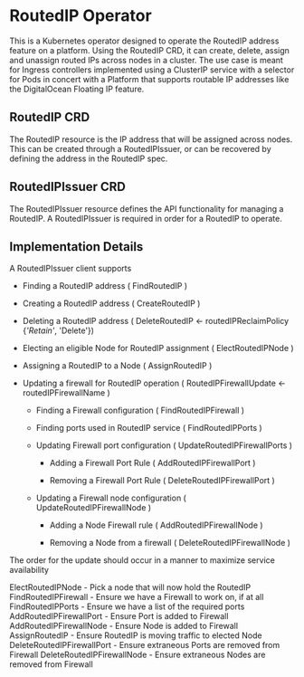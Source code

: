 # RoutedIP Operator #

This is a Kubernetes operator designed to operate the RoutedIP address feature on a platform. Using the RoutedIP CRD, it can create, delete, assign and unassign routed IPs across nodes in a cluster. The use case is meant for Ingress controllers implemented using a ClusterIP service with a selector for Pods in concert with a Platform that supports routable IP addresses like the DigitalOcean Floating IP feature.

## RoutedIP CRD ##

The RoutedIP resource is the IP address that will be assigned across nodes. This can be created through a RoutedIPIssuer, or can be recovered by defining the address in the RoutedIP spec.

## RoutedIPIssuer CRD ##

The RoutedIPIssuer resource defines the API functionality for managing a RoutedIP. A RoutedIPIssuer is required in order for a RoutedIP to operate.

## Implementation Details ##

A RoutedIPIssuer client supports

- Finding a RoutedIP address ( FindRoutedIP )

- Creating a RoutedIP address ( CreateRoutedIP )

- Deleting a RoutedIP address ( DeleteRoutedIP <- routedIPReclaimPolicy {*'Retain'*, 'Delete'})

- Electing an eligible Node for RoutedIP assignment ( ElectRoutedIPNode )

- Assigning a RoutedIP to a Node ( AssignRoutedIP )

- Updating a firewall for RoutedIP operation ( RoutedIPFirewallUpdate <- routedIPFirewallName )

  - Finding a Firewall configuration ( FindRoutedIPFirewall )

  - Finding ports used in RoutedIP service ( FindRoutedIPPorts )

  - Updating Firewall port configuration ( UpdateRoutedIPFirewallPorts )

    - Adding a Firewall Port Rule ( AddRoutedIPFirewallPort )

    - Removing a Firewall Port Rule ( DeleteRoutedIPFirewallPort )

  - Updating a Firewall node configuration ( UpdateRoutedIPFirewallNode )

    - Adding a Node Firewall rule ( AddRoutedIPFirewallNode )

    - Removing a Node from a firewall ( DeleteRoutedIPFirewallNode )

The order for the update should occur in a manner to maximize service availability

ElectRoutedIPNode - Pick a node that will now hold the RoutedIP
FindRoutedIPFirewall - Ensure we have a Firewall to work on, if at all
FindRoutedIPPorts - Ensure we have a list of the required ports
AddRoutedIPFirewallPort - Ensure Port is added to Firewall
AddRoutedIPFirewallNode - Ensure Node is added to Firewall
AssignRoutedIP - Ensure RoutedIP is moving traffic to elected Node
DeleteRoutedIPFirewallPort - Ensure extraneous Ports are removed from Firewall
DeleteRoutedIPFirewallNode - Ensure extraneous Nodes are removed from Firewall



